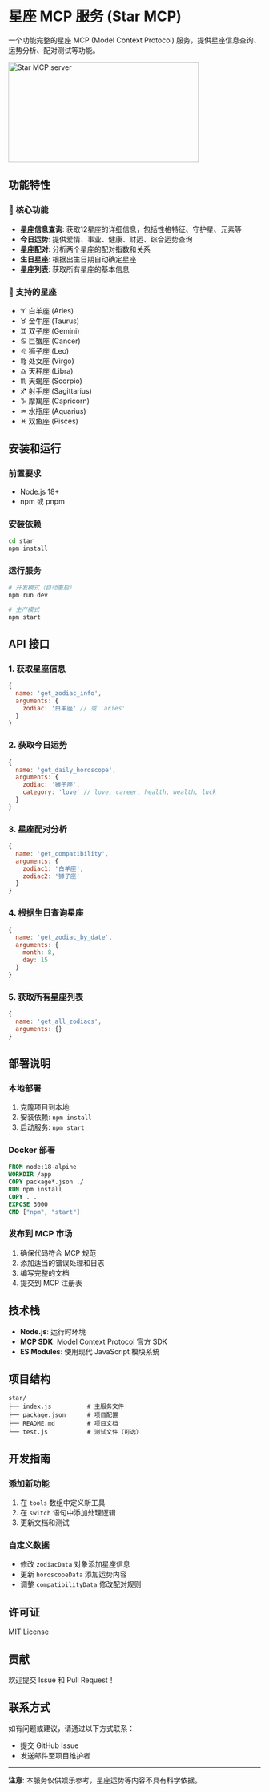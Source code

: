 # 星座 MCP 服务 (Star MCP)

一个功能完整的星座 MCP (Model Context Protocol) 服务，提供星座信息查询、运势分析、配对测试等功能。

<a href="https://glama.ai/mcp/servers/@jlankellii/star-mcp">
  <img width="380" height="200" src="https://glama.ai/mcp/servers/@jlankellii/star-mcp/badge" alt="Star MCP server" />
</a>

## 功能特性

### 🌟 核心功能
- **星座信息查询**: 获取12星座的详细信息，包括性格特征、守护星、元素等
- **今日运势**: 提供爱情、事业、健康、财运、综合运势查询
- **星座配对**: 分析两个星座的配对指数和关系
- **生日星座**: 根据出生日期自动确定星座
- **星座列表**: 获取所有星座的基本信息

### 🎯 支持的星座
- ♈ 白羊座 (Aries)
- ♉ 金牛座 (Taurus)
- ♊ 双子座 (Gemini)
- ♋ 巨蟹座 (Cancer)
- ♌ 狮子座 (Leo)
- ♍ 处女座 (Virgo)
- ♎ 天秤座 (Libra)
- ♏ 天蝎座 (Scorpio)
- ♐ 射手座 (Sagittarius)
- ♑ 摩羯座 (Capricorn)
- ♒ 水瓶座 (Aquarius)
- ♓ 双鱼座 (Pisces)

## 安装和运行

### 前置要求
- Node.js 18+ 
- npm 或 pnpm

### 安装依赖
```bash
cd star
npm install
```

### 运行服务
```bash
# 开发模式（自动重启）
npm run dev

# 生产模式
npm start
```

## API 接口

### 1. 获取星座信息
```javascript
{
  name: 'get_zodiac_info',
  arguments: {
    zodiac: '白羊座' // 或 'aries'
  }
}
```

### 2. 获取今日运势
```javascript
{
  name: 'get_daily_horoscope',
  arguments: {
    zodiac: '狮子座',
    category: 'love' // love, career, health, wealth, luck
  }
}
```

### 3. 星座配对分析
```javascript
{
  name: 'get_compatibility',
  arguments: {
    zodiac1: '白羊座',
    zodiac2: '狮子座'
  }
}
```

### 4. 根据生日查询星座
```javascript
{
  name: 'get_zodiac_by_date',
  arguments: {
    month: 8,
    day: 15
  }
}
```

### 5. 获取所有星座列表
```javascript
{
  name: 'get_all_zodiacs',
  arguments: {}
}
```

## 部署说明

### 本地部署
1. 克隆项目到本地
2. 安装依赖: `npm install`
3. 启动服务: `npm start`

### Docker 部署
```dockerfile
FROM node:18-alpine
WORKDIR /app
COPY package*.json ./
RUN npm install
COPY . .
EXPOSE 3000
CMD ["npm", "start"]
```

### 发布到 MCP 市场
1. 确保代码符合 MCP 规范
2. 添加适当的错误处理和日志
3. 编写完整的文档
4. 提交到 MCP 注册表

## 技术栈

- **Node.js**: 运行时环境
- **MCP SDK**: Model Context Protocol 官方 SDK
- **ES Modules**: 使用现代 JavaScript 模块系统

## 项目结构

```
star/
├── index.js          # 主服务文件
├── package.json      # 项目配置
├── README.md         # 项目文档
└── test.js           # 测试文件（可选）
```

## 开发指南

### 添加新功能
1. 在 `tools` 数组中定义新工具
2. 在 `switch` 语句中添加处理逻辑
3. 更新文档和测试

### 自定义数据
- 修改 `zodiacData` 对象添加星座信息
- 更新 `horoscopeData` 添加运势内容
- 调整 `compatibilityData` 修改配对规则

## 许可证

MIT License

## 贡献

欢迎提交 Issue 和 Pull Request！

## 联系方式

如有问题或建议，请通过以下方式联系：
- 提交 GitHub Issue
- 发送邮件至项目维护者

---

**注意**: 本服务仅供娱乐参考，星座运势等内容不具有科学依据。
